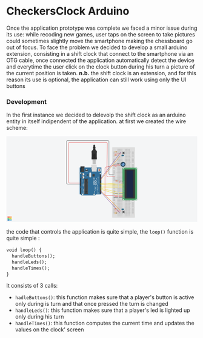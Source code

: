 # CheckersClock Arduino

Once the application prototype was complete we faced a minor issue during its use: while recoding new games, user taps on the screen to take pictures could sometimes slightly move the smartphone making the chessboard go out of focus.
To face the problem we decided to develop a small arduino extension, consisting in a shift clock that connect to the smartphone via an OTG cable, once connected the application automatically detect the device and everytime the user click on the clock button during his turn a picture of the current position is taken.
**n.b.** the shift clock is an extension, and for this reason its use is optional, the application can still work using only the UI buttons

### Development

In the first instance we decided to delevolp the shift clock as an arduino entity in itself indipendent of the application.
at first we created the wire scheme:

<img src="_readmeImgs_/CheckersClockSchme.png">

the code that controls the application is quite simple, the `loop()` function is quite simple :

```
void loop() {
  handleButtons();
  handleLeds();
  handleTimes();
}
```

It consists of 3 calls:

* `hadleButtons()`: this function makes sure that a player's button is active only during is turn and that once pressed the turn is changed
* `handleLeds()`: this function makes sure that a player's led is lighted up only during his turn
* `handleTimes()`: this function computes the current time and updates the values on the clock' screen
